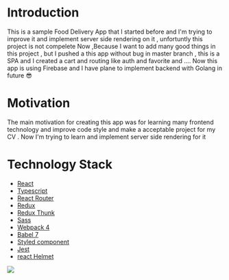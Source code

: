 # Introduction


This is a sample Food Delivery App that I started before and I'm trying to improve it and implement server side 
rendering on it , unfortuntly this project is not compelete Now ,Because I want to add many good things in this
project , but I pushed a this app without bug in master branch , this is a SPA and  I created a cart and routing
like auth and favorite and ....  Now this app is using Firebase and I have plane to implement backend with 
Golang in future 😎


# Motivation


The main motivation for creating this app was for learning many frontend technology and improve code style and 
make a acceptable project for my CV . Now I'm trying to learn and implement server side rendering for it 



# Technology Stack

* [React](https://github.com/facebook/react)
* [Typescript](https://github.com/microsoft/TypeScript)
* [React Router](https://github.com/ReactTraining/react-router)
* [Redux](https://github.com/reduxjs/redux)
* [Redux Thunk](https://github.com/reduxjs/redux-thunk)
* [Sass](https://github.com/sass/sass)
* [Webpack 4](https://github.com/webpack/webpack)
* [Babel 7](https://github.com/babel/babel)
* [Styled component](https://github.com/styled-components/styled-components)
* [Jest](https://github.com/facebook/jest)
* [react Helmet](https://github.com/nfl/react-helmet)


![](sitelast.gif)

